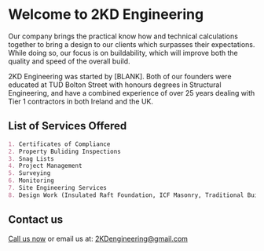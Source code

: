 # Welcome to 2KD Engineering

Our company brings the practical know how and technical calculations together to bring a design to our clients which surpasses their expectations. While doing so, our focus is on buildability, which will improve both the quality and speed of the overall build.

2KD Engineering was started by [BLANK]. Both of our founders were educated at TUD Bolton Street with honours degrees in Structural Engineering, and have a combined experience of over 25 years dealing with Tier 1 contractors in both Ireland and the UK. 

## List of Services Offered

```markdown
1. Certificates of Compliance
2. Property Buliding Inspections
3. Snag Lists
4. Project Management
5. Surveying
6. Monitoring
7. Site Engineering Services
8. Design Work (Insulated Raft Foundation, ICF Masonry, Traditional Build)
```

## Contact us

[Call us now](tel:+353834189062) or email us at: 2KDengineering@gmail.com
